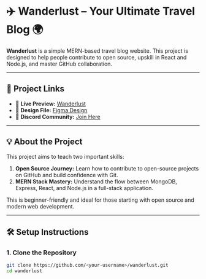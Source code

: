 # ✈️ Wanderlust – Your Ultimate Travel Blog 🌍

**Wanderlust** is a simple MERN-based travel blog website. This project is designed to help people contribute to open source, upskill in React and Node.js, and master GitHub collaboration.

---

## 🔗 Project Links

- 🔎 **Live Preview:** [Wanderlust](https://github.com/krishnachavariya/wanderlust/assets/116602058/7fa3b685-22f5-418f-87c0-55af04b95a89)
- 🎨 **Design File:** [Figma Design](https://www.figma.com/file/6e1MQFQnZ9U9rQYh6WwFzH/Wanderlust---A-Travel-Blog-App?type=design&node-id=0%3A1&mode=design&t=cda03A4mmefEoSbd-1)
- 💬 **Discord Community:** [Join Here](https://discord.gg/FEkKaCRhFg)

---

## 💡 About the Project

This project aims to teach two important skills:

1. **Open Source Journey:** Learn how to contribute to open-source projects on GitHub and build confidence with Git.
2. **MERN Stack Mastery:** Understand the flow between MongoDB, Express, React, and Node.js in a full-stack application.

This is beginner-friendly and ideal for those starting with open source and modern web development.

---

## 🛠️ Setup Instructions

### 1. Clone the Repository

```bash
git clone https://github.com/<your-username>/wanderlust.git
cd wanderlust

